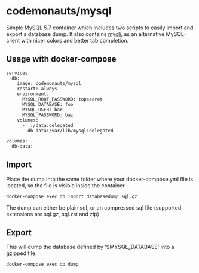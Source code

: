 # codemonauts/mysql

Simple MySQL 5.7 container which includes two scripts to easily import and export a database dump. It also contains
[mycli](mycli.net), as an alternative MySQL-client with nicer colors and better tab completion.

## Usage with docker-compose

```
services:
  db:
    image: codemonauts/mysql
    restart: always
    environment:
      MYSQL_ROOT_PASSWORD: topsecret
      MYSQL_DATABASE: foo
      MYSQL_USER: bar
      MYSQL_PASSWORD: baz
    volumes:
      - .:/data:delegated
      - db-data:/var/lib/mysql:delegated

volumes:
  db-data:
```

## Import
Place the dump into the same folder where your docker-compose.yml file is located, so the file is visible inside the
container.
```
docker-compose exec db import databasedump.sql.gz
```
The dump can either be plain sql, or an compressed sql file (supported extensions are sql.gz, sql.zst and zip)

## Export
This will dump the database defined by '$MYSQL_DATABASE' into a gzipped file.
```
docker-compose exec db dump
```
